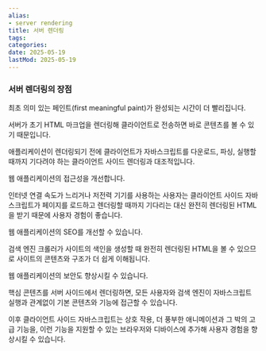 ```yaml
---
alias:
- server rendering
title: 서버 렌더링
tags:
categories:
date: 2025-05-19
lastMod: 2025-05-19
---
```





### 서버 렌더링의 장점

최초 의미 있는 페인트(first meaningful paint)가 완성되는 시간이 더 빨리집니다.

서버가 초기 HTML 마크업을 렌더링해 클라이언트로 전송하면 바로 콘텐츠를 볼 수 있기 때문입니다.

애플리케이션이 렌더링되기 전에 클라이언트가 자바스크립트를 다운로드, 파싱, 실행할 때까지 기다려야 하는 클라이언트 사이드 렌더링과 대조적입니다.

웹 애플리케이션의 접근성을 개선합니다.

인터넷 연결 속도가 느리거나 저전력 기기를 사용하는 사용자는 클라이언트 사이드 자바스크립트가 페이지를 로드하고 렌더링할 때까지 기다리는 대신 완전히 렌더링된 HTML을 받기 때문에 사용자 경험이 좋습니다.

웹 애플리케이션의 SEO를 개선할 수 있습니다.

검색 엔진 크롤러가 사이트의 색인을 생성할 때 완전히 렌더링된 HTML을 볼 수 있으므로 사이트의 콘텐츠와 구조가 더 쉽게 이해됩니다.

웹 애플리케이션의 보안도 향상시킬 수 있습니다.

핵심 콘텐츠를 서버 사이드에서 렌더링하면, 모든 사용자와 검색 엔진이 자바스크립트 실행과 관계없이 기본 콘텐츠와 기능에 접근할 수 있습니다.

이후 클라이언트 사이드 자바스크립트는 상호 작용, 더 풍부한 애니메이션과 그 박의 고급 기능을, 이런 기능을 지원할 수 있는 브라우저와 디바이스에 추가해 사용자 경험을 향상시킬 수 있습니다.
